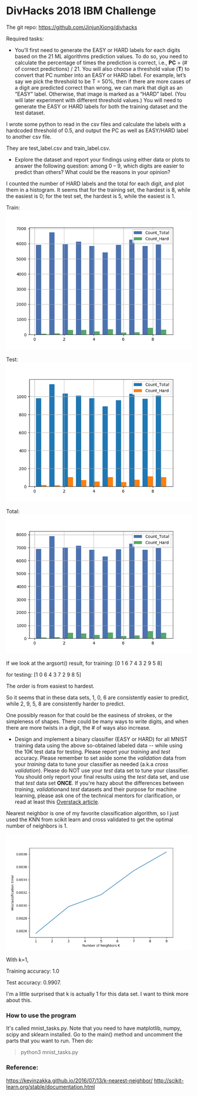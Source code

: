 # DivHacks 2018 IBM Challenge

The git repo: https://github.com/JinjunXiong/divhacks

Required tasks: 

- You’ll first need to generate the EASY or HARD labels for each digits based on the 21 ML algorithms prediction values. To do so, you need to calculate the percentage of times the prediction is correct, i.e., **PC** = (# of correct predictions) / 21. You will also choose a threshold value (**T**) to convert that PC number into an EASY or HARD label. For example, let’s say we pick the threshold to be T = 50%, then if there are more cases of a digit are predicted correct than wrong, we can mark that digit as an “EASY” label. Otherwise, that image is marked as a “HARD” label. (You will later experiment with different threshold values.) You will need to generate the EASY or HARD labels for both the training dataset and the test dataset.

I wrote some python to read in the csv files and calculate the labels with a hardcoded threshold of 0.5, and output the PC as well as EASY/HARD label to another csv file. 

They are test_label.csv and train_label.csv. 

- Explore the dataset and report your findings using either data or plots to answer the following question: among 0 – 9, which digits are easier to predict than others? What could be the reasons in your opinion?

I counted the number of HARD labels and the total for each digit, and plot them in a histogram. It seems that for the training set, the hardest is 8, while the easiest is 0; for the test set, the hardest is 5, while the easiest is 1. 

Train: ![train_hist](train_hist.png)

Test:![test_hist](test_hist.png)

Total:![total_hist](total_hist.png)

If we look at the argsort() result, for training: [0 1 6 7 4 3 2 9 5 8]

for testing: [1 0 6 4 3 7 2 9 8 5]

The order is from easiest to hardest. 

So it seems that in these data sets, 1, 0, 6 are consistently easier to predict, while 2, 9, 5, 8 are consistently harder to predict. 

One possibly reason for that could be the easiness of strokes, or the simpleness of shapes. There could be many ways to write digits, and when there are more twists in a digit, the # of ways also increase. 

- Design and implement a binary classifier (EASY or HARD) for all MNIST training data using the above so-obtained labeled data -- while using the 10K test data for testing. Please report your *training* and *test* accuracy. Please remember to set aside some the *validation* data from your *training* data to tune your classifier as needed (a.k.a *cross validation*). Please do NOT use your *test* data set to tune your classifier. You should only report your final results using the *test* data set, and use that *test* data set **ONCE**. If you're hazy about the differences between *training*, *validation*and *test* datasets and their purpose for machine learning, please ask one of the technical mentors for clarification, or read at least this [Overstack article](https://stats.stackexchange.com/questions/19048/what-is-the-difference-between-test-set-and-validation-set).

Nearest neighbor is one of my favorite classification algorithm, so I just used the KNN from scikit learn and cross validated to get the optimal number of neighbors is 1. 

![cross_val](cross_val.png)

With k=1, 

Training accuracy: 1.0

Test accuracy: 0.9907.

I'm a little surprised that k is actually 1 for this data set. I want to think more about this. 

### How to use the program
It's called mnist_tasks.py. Note that you need to have matplotlib, numpy, scipy and sklearn  installed. 
Go to the main() method and uncomment the parts that you want to run. Then do:
>python3 mnist_tasks.py

### Reference:

https://kevinzakka.github.io/2016/07/13/k-nearest-neighbor/
http://scikit-learn.org/stable/documentation.html
